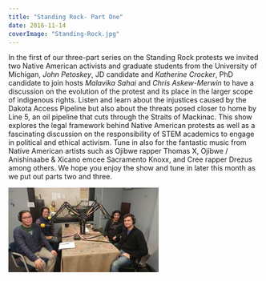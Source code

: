 ```yaml
---
title: "Standing Rock- Part One"
date: 2016-11-14
coverImage: "Standing-Rock.jpg"
---
```


In the first of our three-part series on the Standing Rock protests we invited two Native American activists and graduate students from the University of Michigan, _John Petoskey_, JD candidate and _Katherine Crocker_, PhD candidate to join hosts _Malavika Sahai_ and _Chris Askew-Merwin_ to have a discussion on the evolution of the protest and its place in the larger scope of indigenous rights. Listen and learn about the injustices caused by the Dakota Access Pipeline but also about the threats posed closer to home by Line 5, an oil pipeline that cuts through the Straits of Mackinac. This show explores the legal framework behind Native American protests as well as a fascinating discussion on the responsibility of STEM academics to engage in political and ethical activism. Tune in also for the fantastic music from Native American artists such as Ojibwe rapper Thomas X, Ojibwe / Anishinaabe & Xicano emcee Sacramento Knoxx, and Cree rapper Drezus among others. We hope you enjoy the show and tune in later this month as we put out parts two and three.

[![20161111_130136](images/20161111_130136-300x169.jpg)](http://www.hotinhere.us/wp-content/uploads/2016/11/20161111_130136.jpg)
